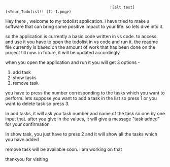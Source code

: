                                                   ![alt text](<Your_Todolist!! (1)-1.png>)



Hey there , welcome to my todolist application. i have tried to make a software that can bring some positive impact to your life.
so lets dive into it.

so the application is currently a basic code written in vs code. to access and use it you have to open the todolist in vs code and run it. the readme file currently is based on the amount of work that has been done on the project till now. in future, it will be updated accordingly

when you open the application and run it you will get 3 options -
1. add task
2. show tasks
3. remove task

you have to press the number corresponding to the tasks which you want to perform. lets suppose you want to add a task in the list so press 1 or you want to delete task so press 3.

In add tasks, it will ask you task number and name of the task so one by one input that. after you give in the values, it will give a message "task added" for your confirmation

In show task, you just have to press 2 and it will show all the tasks which you have added

remove task will be available soon. i am working on that

thankyou for visiting